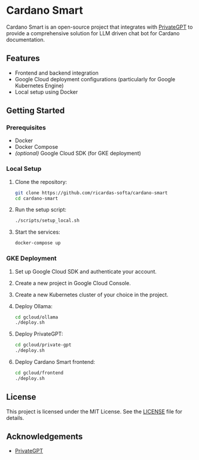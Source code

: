 # Cardano Smart

Cardano Smart is an open-source project that integrates with [PrivateGPT](https://github.com/zylon-ai/private-gpt) to provide a comprehensive solution for LLM driven chat bot for Cardano documentation.

## Features

- Frontend and backend integration
- Google Cloud deployment configurations (particularly for Google Kubernetes Engine)
- Local setup using Docker

## Getting Started

### Prerequisites

- Docker
- Docker Compose
- *(optional)* Google Cloud SDK (for GKE deployment)

### Local Setup

1. Clone the repository:
    ```sh
    git clone https://github.com/ricardas-softa/cardano-smart
    cd cardano-smart
    ```

2. Run the setup script:
    ```sh
    ./scripts/setup_local.sh
    ```

3. Start the services:
    ```sh
    docker-compose up
    ```

### GKE Deployment

1. Set up Google Cloud SDK and authenticate your account.
2. Create a new project in Google Cloud Console.
3. Create a new Kubernetes cluster of your choice in the project.
4. Deploy Ollama:
    ```sh
    cd gcloud/ollama
    ./deploy.sh
    ```

5. Deploy PrivateGPT:
    ```sh
    cd gcloud/private-gpt
    ./deploy.sh
    ```

6. Deploy Cardano Smart frontend:
    ```sh
    cd gcloud/frontend
    ./deploy.sh
    ```

## License

This project is licensed under the MIT License. See the [LICENSE](LICENSE) file for details.

## Acknowledgements

- [PrivateGPT](https://github.com/original-provider/private-gpt)
